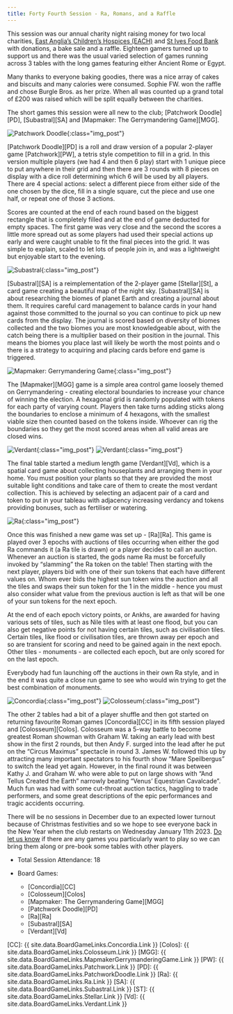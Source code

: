 ```yaml
---
title: Forty Fourth Session - Ra, Romans, and a Raffle
---
```


This session was our annual charity night raising money for two local charities, [East Anglia’s Children’s Hospices (EACH)][Each] and [St Ives Food Bank][StIFB] with donations, a bake sale and a raffle.
Eighteen gamers turned up to support us and there was the usual varied selection of games running across 3 tables with the long games featuring either Ancient Rome or Egypt.

Many thanks to everyone baking goodies, there was a nice array of cakes and biscuits and many calories were consumed.
Sophie FW. won the raffle and chose Burgle Bros. as her prize.
When all was counted up a grand total of £200 was raised which will be split equally between the charities.

The short games this session were all new to the club; [Patchwork Doodle][PD], [Subastral][SA] and [Mapmaker: The Gerrymandering Game][MGG].

![Patchwork Doodle](/images/posts/2022_11_30/PatchworkDoodle01.jpg "Patchwork Doodle"){:class="img_post"}

[Patchwork Doodle][PD] is a roll and draw version of a popular 2-player game [Patchwork][PW], a tetris style competition to fill in a grid.
In this version multiple players (we had 4 and then 6 play) start with 1 unique piece to put anywhere in their grid and then there are 3 rounds with 8 pieces on display with a dice roll determining which 6 will be used by all players.
There are 4 special actions: select a different piece from either side of the one chosen by the dice, fill in a single square, cut the piece and use one half, or repeat one of those 3 actions.

Scores are counted at the end of each round based on the biggest rectangle that is completely filled and at the end of game deducted for empty spaces.
The first game was very close and the second the scores a little more spread out as some players had used their special actions up early and were caught unable to fit the final pieces into the grid.
It was simple to explain, scaled to let lots of people join in, and was a lightweight but enjoyable start to the evening.

![Subastral](/images/posts/2022_11_30/Subastral01.jpg "Subastral"){:class="img_post"}

[Subastral][SA] is a reimplementation of the 2-player game [Stellar][St], a card game creating a beautiful map of the night sky.
[Subastral][SA] is about researching the biomes of planet Earth and creating a journal about them.
It requires careful card management to balance cards in your hand against those committed to the journal so you can continue to pick up new cards from the display.
The journal is scored based on diversity of biomes collected and the two biomes you are most knowledgeable about, with the catch being there is a multiplier based on their position in the journal.
This means the biomes you place last will likely be worth the most points and o there is a strategy to acquiring and placing cards before end game is triggered.

![Mapmaker: Gerrymandering Game](/images/posts/2022_11_30/Gerrymandering01.jpg "Mapamker: Gerrymandering Game"){:class="img_post"}

The [Mapmaker][MGG] game is a simple area control game loosely themed on Gerrymandering - creating electoral boundaries to increase your chance of winning the election.
A hexagonal grid is randomly populated with tokens for each party of varying count.
Players then take turns adding sticks along the boundaries to enclose a minimum of 4 hexagons, with the smallest viable size then counted based on the tokens inside.
Whoever can rig the boundaries so they get the most scored areas when all valid areas are closed wins.

![Verdant](/images/posts/2022_11_30/Verdant01.jpg "Verdant"){:class="img_post"}
![Verdant](/images/posts/2022_11_30/Verdant02.jpg "Verdant"){:class="img_post"}

The final table started a medium length game [Verdant][Vd], which is a spatial card game about collecting houseplants and arranging them in your home.
You must position your plants so that they are provided the most suitable light conditions and take care of them to create the most verdant collection.
This is achieved by selecting an adjacent pair of a card and token to put in your tableau with adjacency increasing verdancy and tokens providing bonuses, such as fertiliser or watering.

![Ra](/images/posts/2022_11_30/Ra01.jpg "Ra"){:class="img_post"}

Once this was finished a new game was set up - [Ra][Ra].
This game is played over 3 epochs with auctions of tiles occurring when either the god Ra commands it (a Ra tile is drawn) or a player decides to call an auction.
Whenever an auction is started, the gods name Ra must be forcefully invoked by “slamming” the Ra token on the table!
Then starting with the next player, players bid with one of their sun tokens that each have different values on.
Whom ever bids the highest sun token wins the auction and all the tiles and swaps their sun token for the 1 in the middle - hence you must also consider what value from the previous auction is left as that will be one of your sun tokens for the next epoch.

At the end of each epoch victory points, or Ankhs, are awarded for having various sets of tiles, such as Nile tiles with at least one flood, but you can also get negative points for not having certain tiles, such as civilisation tiles.
Certain tiles, like flood or civilisation tiles, are thrown away per epoch and so are transient for scoring and need to be gained again in the next epoch.
Other tiles - monuments - are collected each epoch, but are only scored for on the last epoch.

Everybody had fun launching off the auctions in their own Ra style, and in the end it was quite a close run game to see who would win trying to get the best combination of monuments.

![Concordia](/images/posts/2022_11_30/Concordia01.jpg "Concordia"){:class="img_post"}
![Colosseum](/images/posts/2022_11_30/Colosseum01.jpg "Colosseum"){:class="img_post"}

The other 2 tables had a bit of a player shuffle and then got started on returning favourite Roman games [Concordia][CC] in its fifth session played and [Colosseum][Colos].
Colosseum was a 5-way battle to become greatest Roman showman with Graham W. taking an early lead with best show in the first 2 rounds, but then Andy F. surged into the lead after he put on the “Circus Maximus” spectacle in round 3.
James W. followed this up by attracting many important spectators to his fourth show “Mare Speilbergus” to switch the lead yet again.
However, in the final round it was between Kathy J. and Graham W. who were able to put on large shows with “And Tellus Created the Earth” narrowly beating “Venus’ Equestrian Cavalcade”.
Much fun was had with some cut-throat auction tactics, haggling to trade performers, and some great descriptions of the epic performances and tragic accidents occurring.

There will be no sessions in December due to an expected lower turnout because of Christmas festivities and so we hope to see everyone back in the New Year when the club restarts on Wednesday January 11th 2023.
[Do let us know][Contact] if there are any games you particularly want to play so we can bring them along or pre-book some tables with other players.

* Total Session Attendance: 18
* Board Games:

	* [Concordia][CC]
	* [Colosseum][Colos]
	* [Mapmaker: The Gerrymandering Game][MGG]
	* [Patchwork Doodle][PD]
	* [Ra][Ra]
	* [Subastral][SA]
	* [Verdant][Vd]


[CC]: {{ site.data.BoardGameLinks.Concordia.Link }}
[Colos]: {{ site.data.BoardGameLinks.Colosseum.Link }}
[MGG]: {{ site.data.BoardGameLinks.MapmakerGerrymanderingGame.Link }}
[PW]: {{ site.data.BoardGameLinks.Patchwork.Link }}
[PD]: {{ site.data.BoardGameLinks.PatchworkDoodle.Link }}
[Ra]: {{ site.data.BoardGameLinks.Ra.Link }}
[SA]: {{ site.data.BoardGameLinks.Subastral.Link }}
[ST]: {{ site.data.BoardGameLinks.Stellar.Link }}
[Vd]: {{ site.data.BoardGameLinks.Verdant.Link }}

[Contact]: /Contact.html
[Each]: https://www.each.org.uk/
[StIFB]: https://www.stivesparishchurch.org.uk/foodbank/
